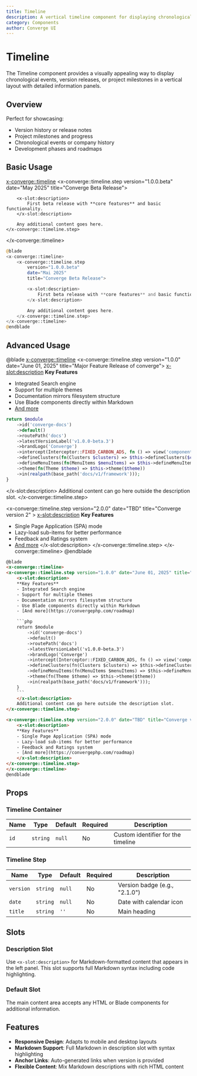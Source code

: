 ```yaml
---
title: Timeline
description: A vertical timeline component for displaying chronological events and milestones with version tracking and detailed descriptions.
category: Components
author: Converge UI
---
```


# Timeline

The Timeline component provides a visually appealing way to display chronological events, version releases, or project milestones in a vertical layout with detailed information panels.

## Overview

Perfect for showcasing:
- Version history or release notes
- Project milestones and progress
- Chronological events or company history
- Development phases and roadmaps

## Basic Usage

<x-converge::timeline>
    <x-converge::timeline.step
        version="1.0.0.beta"
        date="May 2025"
        title="Converge Beta Release">

        <x-slot:description>
            First beta release with **core features** and basic functionality.
        </x-slot:description>

        Any additional content goes here.
    </x-converge::timeline.step>
</x-converge::timeline>

```php
@blade
<x-converge::timeline>
    <x-converge::timeline.step
        version="1.0.0.beta"
        date="Mai 2025"
        title="Converge Beta Release">

        <x-slot:description>
            First beta release with **core features** and basic functionality.
        </x-slot:description>

        Any additional content goes here.
    </x-converge::timeline.step>
</x-converge::timeline>
@endblade
```

## Advanced Usage

@blade
<x-converge::timeline>
<x-converge::timeline.step version="1.0.0" date="June 01, 2025" title="Major Feature Release of converge">
<x-slot:description>
**Key Features**
- Integrated Search engine
- Support for multiple themes
- Documentation mirrors filesystem structure
- Use Blade components directly within Markdown
- [And more](https://convergephp.com/roadmap)

```php
return $module
    ->id('converge-docs')
    ->default()
    ->routePath('docs')
    ->latestVersionLabel('v1.0.0-beta.3')
    ->brandLogo('Converge')
    ->intercept(Interceptor::FIXED_CARBON_ADS, fn () => view('components.carbon-ads'))
    ->defineClusters(fn(Clusters $clusters) => $this->defineClusters($clusters))
    ->defineMenuItems(fn(MenuItems $menuItems) => $this->defineMenuItems($menuItems))
    ->theme(fn(Theme $theme) => $this->theme($theme))
    ->in(realpath(base_path('docs/v1/framework')));
}
```
</x-slot:description>
Additional content can go here outside the description slot.
</x-converge::timeline.step>

<x-converge::timeline.step version="2.0.0" date="TBD" title="Converge version 2" >
<x-slot:description>
**Key Features**
- Single Page Application (SPA) mode
- Lazy-load sub-items for better performance
- Feedback and Ratings system
- [And more](https://convergephp.com/roadmap)
</x-slot:description>
</x-converge::timeline.step>
</x-converge::timeline>
@endblade


```html
@blade
<x-converge::timeline>
<x-converge::timeline.step version="1.0.0" date="June 01, 2025" title="Major Feature Release of converge">
    <x-slot:description>
    **Key Features**
    - Integrated Search engine
    - Support for multiple themes
    - Documentation mirrors filesystem structure
    - Use Blade components directly within Markdown
    - [And more](https://convergephp.com/roadmap)

    ```php
    return $module
        ->id('converge-docs')
        ->default()
        ->routePath('docs')
        ->latestVersionLabel('v1.0.0-beta.3')
        ->brandLogo('Converge')
        ->intercept(Interceptor::FIXED_CARBON_ADS, fn () => view('components.carbon-ads'))
        ->defineClusters(fn(Clusters $clusters) => $this->defineClusters($clusters))
        ->defineMenuItems(fn(MenuItems $menuItems) => $this->defineMenuItems($menuItems))
        ->theme(fn(Theme $theme) => $this->theme($theme))
        ->in(realpath(base_path('docs/v1/framework')));
    }
    ```
    </x-slot:description>
    Additional content can go here outside the description slot.
</x-converge::timeline.step>

<x-converge::timeline.step version="2.0.0" date="TBD" title="Converge version 2" >
    <x-slot:description>
    **Key Features**
    - Single Page Application (SPA) mode
    - Lazy-load sub-items for better performance
    - Feedback and Ratings system
    - [And more](https://convergephp.com/roadmap)
    </x-slot:description>
</x-converge::timeline.step>
</x-converge::timeline>
@endblade
```

## Props

### Timeline Container
| Name | Type | Default | Required | Description |
|------|------|---------|----------|-------------|
| `id` | `string` | `null` | No | Custom identifier for the timeline |

### Timeline Step
| Name | Type | Default | Required | Description |
|------|------|---------|----------|-------------|
| `version` | `string` | `null` | No | Version badge (e.g., "2.1.0") |
| `date` | `string` | `null` | No | Date with calendar icon |
| `title` | `string` | `''` | No | Main heading |

## Slots

### Description Slot
Use `<x-slot:description>` for Markdown-formatted content that appears in the left panel. This slot supports full Markdown syntax including code highlighting.

### Default Slot
The main content area accepts any HTML or Blade components for additional information.

## Features

- **Responsive Design**: Adapts to mobile and desktop layouts
- **Markdown Support**: Full Markdown in description slot with syntax highlighting
- **Anchor Links**: Auto-generated links when version is provided
- **Flexible Content**: Mix Markdown descriptions with rich HTML content

